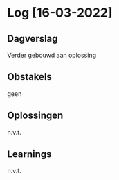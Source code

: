 # Log [16-03-2022]

## Dagverslag
Verder gebouwd aan oplossing

## Obstakels
geen

## Oplossingen
n.v.t.

## Learnings
n.v.t.
